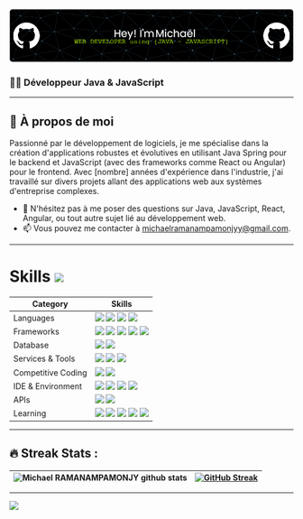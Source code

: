 <div align="center">

![Your Image Name](https://raw.githubusercontent.com/MASTERPIECE2003/SVG/main/MASTERPIECE.png?token=GHSAT0AAAAAACSNZ5DYB46XWD7TUCHFFOEWZSKGATA)
</div>

### 🧑‍💻 Développeur Java & JavaScript

---

## 📜 À propos de moi

Passionné par le développement de logiciels, je me spécialise dans la création d'applications robustes et évolutives en utilisant Java Spring pour le backend et JavaScript (avec des frameworks comme React ou Angular) pour le frontend. Avec [nombre] années d'expérience dans l'industrie, j'ai travaillé sur divers projets allant des applications web aux systèmes d'entreprise complexes.

- 💬 N'hésitez pas à me poser des questions sur Java, JavaScript, React, Angular, ou tout autre sujet lié au développement web.
- 📫 Vous pouvez me contacter à michaelramanampamonjyy@gmail.com.
---
# Skills <img src='https://user-images.githubusercontent.com/74038190/206662607-d9e7591e-bbf9-42f9-9386-29efc927bc16.gif' width="40"> 

| Category        | Skills        |
|-----------------|---------------|
| Languages       | <img src="https://img.shields.io/badge/JavaScript-323330?style=for-the-badge&logo=javascript&logoColor=F7DF1E"/> <img src="https://img.shields.io/badge/Java-007396?style=for-the-badge&logo=java&logoColor=white"/> <img src="https://img.shields.io/badge/Python-3776AB?style=for-the-badge&logo=python&logoColor=white"/> <img src="https://img.shields.io/badge/PHP-777BB4?style=for-the-badge&logo=php&logoColor=white"/> || Languages       | <img src="https://img.shields.io/badge/JavaScript-323330?style=for-the-badge&logo=javascript&logoColor=F7DF1E"/> <img src="https://img.shields.io/badge/TypeScript-007ACC?style=for-the-badge&logo=typescript&logoColor=white"/> <img src="https://img.shields.io/badge/C%2B%2B-00599C?style=for-the-badge&logo=c%2B%2B&logoColor=white"/> <img src="https://img.shields.io/badge/C-00599C?style=for-the-badge&logo=c&logoColor=white"/> <img src="https://img.shields.io/badge/Java-007396?style=for-the-badge&logo=java&logoColor=white"/> <img src="https://img.shields.io/badge/Python-3776AB?style=for-the-badge&logo=python&logoColor=white"/> <img src="https://img.shields.io/badge/PHP-777BB4?style=for-the-badge&logo=php&logoColor=white"/> |
| Frameworks | <img src="https://img.shields.io/badge/React-20232A?style=for-the-badge&logo=react&logoColor=61DAFB"/> <img src="https://img.shields.io/badge/AngularJS-E23237?style=for-the-badge&logo=angularjs&logoColor=white" />  <img src="https://img.shields.io/badge/Node.js-339933?style=for-the-badge&logo=node.js&logoColor=white" />  <img src="https://img.shields.io/badge/Spring_Boot-F2F4F9?style=for-the-badge&logo=spring-boot" /> <img src="https://img.shields.io/badge/Vue.js-4FC08D?style=for-the-badge&logo=vue.js&logoColor=white"/> |
| Database | <img src="https://img.shields.io/badge/PostgreSQL-316192?style=for-the-badge&logo=postgresql&logoColor=white"/> <img src="https://img.shields.io/badge/MySQL-005C84?style=for-the-badge&logo=mysql&logoColor=white"/> |
| Services & Tools| <a href="https://github.com/Anmol-Baranwal"><img src="https://img.shields.io/badge/GitHub-000000?style=for-the-badge&logo=github&logoColor=white"/></a> <img src="https://img.shields.io/badge/GIT-E44C30?style=for-the-badge&logo=git&logoColor=white"/> <img src="https://img.shields.io/badge/Gitea-609926?style=for-the-badge&logo=gitea&logoColor=white"/>|
| Competitive Coding | <img src="https://img.shields.io/badge/CodinGame-F2BB13?style=for-the-badge&logo=codingame&logoColor=white" /> <a href="https://leetcode.com/anmol4coder/"><img src="https://img.shields.io/badge/-LeetCode-FFA116?style=for-the-badge&logo=LeetCode&logoColor=black"/></a> <a href="https://auth.geeksforgeeks.org/user/anmolbaranwal119"> |
| IDE & Environment | <img src="https://img.shields.io/badge/VSCode-0078D4?style=for-the-badge&logo=visual%20studio%20code&logoColor=white" /> <img src="https://img.shields.io/badge/Google_chrome-4285F4?style=for-the-badge&logo=Google-chrome&logoColor=white" /> <img src="https://img.shields.io/badge/IntelliJ-000000?style=for-the-badge&logo=intellij-idea&logoColor=white" /> <img src="https://img.shields.io/badge/Visual_Studio-5C2D91?style=for-the-badge&logo=visual-studio&logoColor=white" /> |
| APIs | <img src="https://img.shields.io/badge/Postman-FF6C37?style=for-the-badge&logo=Postman&logoColor=white" /> <img src="https://img.shields.io/badge/Swagger-85EA2D?style=for-the-badge&logo=swagger&logoColor=white"/> |
| Learning | <img src="https://img.shields.io/badge/CodinGame-F2BB13?style=for-the-badge&logo=codingame&logoColor=white" /> <a href="https://www.coursera.org/user/69e4ae79233b116200019fb3f9111083"><img src="https://img.shields.io/badge/Coursera-0056D2?style=for-the-badge&logo=Coursera&logoColor=white" /></a> <img src="https://img.shields.io/badge/freecodecamp-27273D?style=for-the-badge&logo=freecodecamp&logoColor=white" /> <img src="https://img.shields.io/badge/Udemy-EC5252?style=for-the-badge&logo=Udemy&logoColor=white" /> <img src="https://img.shields.io/badge/Udacity-02B3E4?style=for-the-badge&logo=udacity&logoColor=white" /> |
---
 ## 🔥 Streak Stats :



| ![Michael RAMANAMPAMONJY github stats](https://github-readme-stats.vercel.app/api?username=MASTERPIECE2003\&rank_icon=percentile&show_icons=true&theme=tokyonight&show=reviews&bg_color=fff&title_color=0a1931&icon_color=0a1931&text_color=0A0209&border_color=0A0209&border_radius=8) | [![GitHub Streak](https://github-readme-streak-stats.herokuapp.com?user=MASTERPIECE2003&theme=java-dark&hide_border=true&hide_longest_streak=true)](https://git.io/streak-stats) |
| -- | -- |

<hr>

<!--- ------------------------------------------------------------------------------------------------------------------------------------------------------ -->
<!--- -- Snake Contribution Graph -------------------------------------------------------------------------------------------------------------------------- -->
<!--- ------------------------------------------------------------------------------------------------------------------------------------------------------ -->


<img src="https://www.animatedimages.org/data/media/562/animated-line-image-0184.gif" width="1920" />


